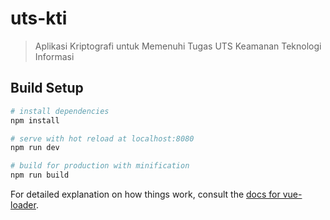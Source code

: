 # uts-kti

> Aplikasi Kriptografi untuk Memenuhi Tugas UTS Keamanan Teknologi Informasi

## Build Setup

``` bash
# install dependencies
npm install

# serve with hot reload at localhost:8080
npm run dev

# build for production with minification
npm run build
```

For detailed explanation on how things work, consult the [docs for vue-loader](http://vuejs.github.io/vue-loader).
